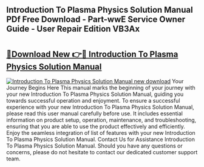 ## Introduction To Plasma Physics Solution Manual PDf Free Download - Part-wwE Service Owner Guide - User Repair Edition VB3Ax

# <h2><a href="http://bc48843.oget.top/?id=Introduction+To+Plasma+Physics+Solution+Manual">🔗Download New 👉🔴 Introduction To Plasma Physics Solution Manual</a></h2>

[![Introduction To Plasma Physics Solution Manual new download](https://i.imgur.com/5g1atiW.png)](http://bc48843.oget.top/?id=Introduction+To+Plasma+Physics+Solution+Manual)
Your Journey Begins Here This manual marks the beginning of your journey with your new Introduction To Plasma Physics Solution Manual, guiding you towards successful operation and enjoyment. To ensure a successful experience with your new Introduction To Plasma Physics Solution Manual, please read this user manual carefully before use. It includes essential information on product setup, operation, maintenance, and troubleshooting, ensuring that you are able to use the product effectively and efficiently. Enjoy the seamless integration of list of features with your new Introduction To Plasma Physics Solution Manual. Contact Us for Assistance Introduction To Plasma Physics Solution Manual. Should you have any questions or concerns, please do not hesitate to contact our dedicated customer support team.
